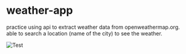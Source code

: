 # weather-app
practice using api to extract weather data from openweathermap.org. <br>
able to search a location (name of the city) to see the weather.

![Test](https://github.com/dannydyl/weather-app/assets/74503945/714e7c48-a689-4873-9e3d-603b8f835fb6)
